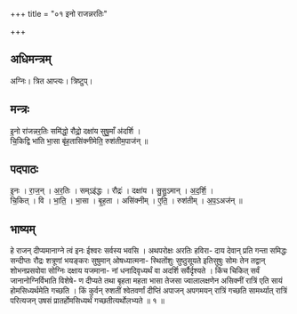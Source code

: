 +++
title = "०१ इनो राजन्नरतिः"

+++
## अधिमन्त्रम्
अग्निः। त्रित आप्त्यः। त्रिष्टुप्।

## मन्त्रः
इ॒नो रा॑जन्नर॒तिः समि॑द्धो॒ रौद्रो॒ दक्षा॑य सुषु॒माँ अ॑दर्शि ।  
चि॒किद्वि भा॑ति भा॒सा बृ॑ह॒तासि॑क्नीमेति॒ रुश॑तीम॒पाज॑न् ॥

## पदपाठः
इ॒नः । रा॒ज॒न् । अ॒र॒तिः । सम्ऽइ॑द्धः । रौद्रः॑ । दक्षा॑य । सु॒सु॒ऽमान् । अ॒द॒र्शि॒ ।  
चि॒कित् । वि । भा॒ति॒ । भा॒सा । बृ॒ह॒ता । असि॑क्नीम् । ए॒ति॒ । रुश॑तीम् । अ॒प॒ऽअज॑न् ॥

## भाष्यम्
हे राजन् दीप्यमानाग्ने त्वं इनः ईश्वरः सर्वस्य भवसि । अथपरोक्षः अरतिः हविरा- दाय देवान् प्रति गन्ता समिद्धः सन्दीप्तः रौद्रः शत्रूणां भयङ्करः सुषुमान् ओषध्यात्मना- स्थितोंशुः सुष्ठुसूयते इतिसुषुः सोमः तेन तद्वान् शोभनप्रसवोवा सोग्निः दक्षाय यजमाना- नां धनादिवृध्यर्थं वा अदर्शि सर्वैर्दृश्यते । किंच चिकित् सर्वं जानानोग्निर्विभाति विशेषे- ण दीप्यते तथा बृहता महता भासा तेजसा ज्वालालक्षणेन असिक्नीं रात्रिं एति सायं होमसिध्यर्थमेति गच्छति । किं कुर्वन् रुशतीं श्वेतवर्णां दीप्तिं अपाजन् अपगमयन् रात्रिं गच्छति सामर्थ्यात् रात्रिं परित्यजन् उषसं प्रातर्होमसिध्यर्थं गच्छतीत्यर्थोलभ्यते ॥ १ ॥